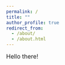 ```yaml
---
permalink: /
title: ""
author_profile: true
redirect_from: 
  - /about/
  - /about.html
---
```


<div style="text-align: justify;">

<font size = "3.5">
Hello there! 
</font>
